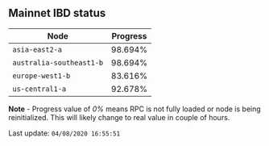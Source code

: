 ## **Mainnet** IBD status


Node | Progress
--- | ---
`asia-east2-a` | 98.694%
`australia-southeast1-b` | 98.694%
`europe-west1-b` | 83.616%
`us-central1-a` | 92.678%


**Note** - Progress value of *0%* means RPC is not fully loaded or node is being reinitialized. This will likely change to real value in couple of hours.


Last update: `04/08/2020 16:55:51`
